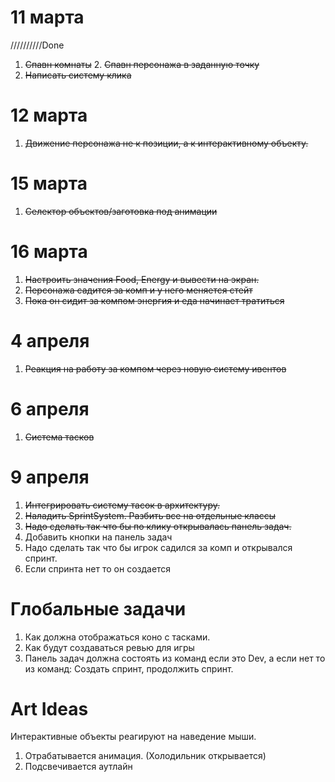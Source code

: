 
# 11 марта 
//////////Done

1. ~~Спавн комнаты~~
   2. ~~Спавн персонажа в заданную точку~~                         
3. ~~Написать систему клика~~


# 12 марта

1. ~~Движение персонажа не к позиции, а к интерактивному объекту.~~

# 15 марта
1. ~~Селектор объектов/заготовка под анимации~~                    

# 16 марта
1. ~~Настроить значения Food, Energy и вывести на экран.~~
2. ~~Персонажа садится за комп и у него меняется стейт~~
3. ~~Пока он сидит за компом энергия и еда начинает тратиться~~ 

# 4 апреля
1. ~~Реакция на работу за компом через новую систему ивентов~~

# 6 апреля 
1. ~~Система тасков~~ 

# 9 апреля 
1. ~~Интегрировать систему тасок в архитектуру.~~
2. ~~Наладить SprintSystem. Разбить все на отдельные классы~~
3. ~~Надо сделать так что бы по клику открывалась панель задач.~~
4. Добавить кнопки на панель задач
5. Надо сделать так что бы игрок садился за комп и открывался спринт. 
6. Если спринта нет то он создается 

# Глобальные задачи
1. Как должна отображаться коно с тасками. 
2. Как будут создаваться ревью для игры
3. Панель задач должна состоять из команд если это Dev, а если нет то из команд: Создать спринт, продолжить спринт.

# Art Ideas
Интерактивные объекты реагируют на наведение мыши. 
1. Отрабатывается анимация. (Холодильник открывается)
2. Подсвечивается аутлайн


